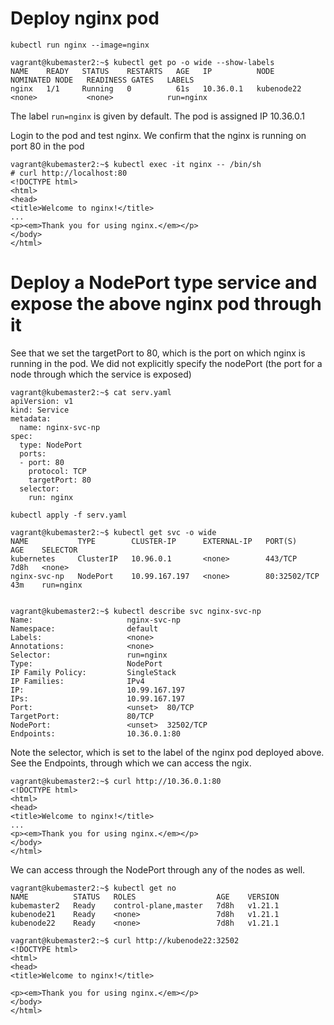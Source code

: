 # Deploy nginx pod

```
kubectl run nginx --image=nginx

vagrant@kubemaster2:~$ kubectl get po -o wide --show-labels
NAME    READY   STATUS    RESTARTS   AGE   IP          NODE         NOMINATED NODE   READINESS GATES   LABELS
nginx   1/1     Running   0          61s   10.36.0.1   kubenode22   <none>           <none>            run=nginx
```
The label ```run=nginx``` is given by default.
The pod is assigned IP 10.36.0.1

Login to the pod and test nginx. We confirm that the nginx is running on port 80 in the pod
```
vagrant@kubemaster2:~$ kubectl exec -it nginx -- /bin/sh
# curl http://localhost:80
<!DOCTYPE html>
<html>
<head>
<title>Welcome to nginx!</title>
...
<p><em>Thank you for using nginx.</em></p>
</body>
</html>
```
# Deploy a NodePort type service and expose the above nginx pod through it
See that we set the targetPort to 80, which is the port on which nginx is running in the pod.
We did not explicitly specify the nodePort (the port for a node through which the service is exposed)
```
vagrant@kubemaster2:~$ cat serv.yaml
apiVersion: v1
kind: Service
metadata:
  name: nginx-svc-np
spec:
  type: NodePort
  ports:
  - port: 80
    protocol: TCP
    targetPort: 80
  selector:
    run: nginx

kubectl apply -f serv.yaml

vagrant@kubemaster2:~$ kubectl get svc -o wide
NAME           TYPE        CLUSTER-IP      EXTERNAL-IP   PORT(S)        AGE    SELECTOR
kubernetes     ClusterIP   10.96.0.1       <none>        443/TCP        7d8h   <none>
nginx-svc-np   NodePort    10.99.167.197   <none>        80:32502/TCP   43m    run=nginx


vagrant@kubemaster2:~$ kubectl describe svc nginx-svc-np
Name:                     nginx-svc-np
Namespace:                default
Labels:                   <none>
Annotations:              <none>
Selector:                 run=nginx
Type:                     NodePort
IP Family Policy:         SingleStack
IP Families:              IPv4
IP:                       10.99.167.197
IPs:                      10.99.167.197
Port:                     <unset>  80/TCP
TargetPort:               80/TCP
NodePort:                 <unset>  32502/TCP
Endpoints:                10.36.0.1:80
```

Note the selector, which is set to the label of the nginx pod deployed above.
See the Endpoints, through which we can access the ngix.
```
vagrant@kubemaster2:~$ curl http://10.36.0.1:80
<!DOCTYPE html>
<html>
<head>
<title>Welcome to nginx!</title>
...
<p><em>Thank you for using nginx.</em></p>
</body>
</html>
```

We can access through the NodePort through any of the nodes as well.

```
vagrant@kubemaster2:~$ kubectl get no
NAME          STATUS   ROLES                  AGE    VERSION
kubemaster2   Ready    control-plane,master   7d8h   v1.21.1
kubenode21    Ready    <none>                 7d8h   v1.21.1
kubenode22    Ready    <none>                 7d8h   v1.21.1

vagrant@kubemaster2:~$ curl http://kubenode22:32502
<!DOCTYPE html>
<html>
<head>
<title>Welcome to nginx!</title>

<p><em>Thank you for using nginx.</em></p>
</body>
</html>
```



